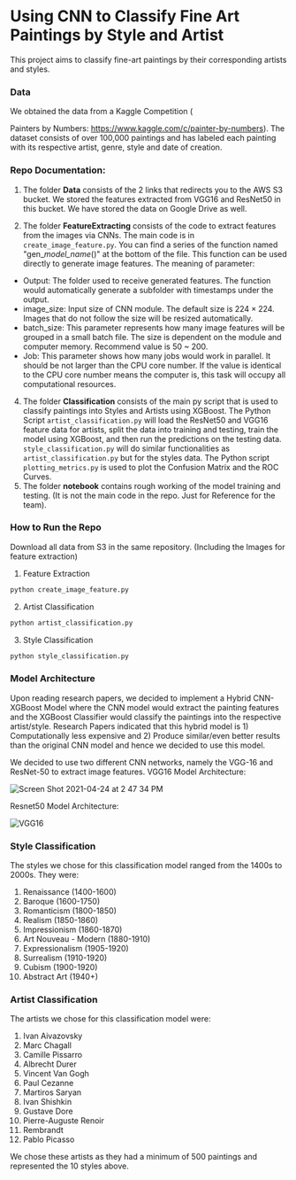 # Using CNN to Classify Fine Art Paintings by Style and Artist

This project aims to classify fine-art paintings by their corresponding artists and styles. 


### Data

We obtained the data from a Kaggle Competition (

[Painters by Numbers]: https://www.kaggle.com/c/painter-by-numbers

Painters by Numbers: https://www.kaggle.com/c/painter-by-numbers). The dataset consists of over 100,000 paintings and has labeled each painting with its respective artist, genre, style and date of creation. 


### Repo Documentation:
1) The folder **Data** consists of the 2 links that redirects you to the AWS S3 bucket. We stored the features extracted from VGG16 and ResNet50 in this bucket. We have stored the data on Google Drive as well. 

2) The folder **FeatureExtracting** consists of the code to extract features from the images via CNNs. The main code is in `create_image_feature.py`. You can find a series of the function named "gen_*model_name*()" at the bottom of the file. This function can be used directly to generate image features. The meaning of parameter:

  - Output: The folder used to receive generated features. The function would automatically generate a subfolder with timestamps under the output. 
  - image_size: Input size of CNN module. The default size is $224 \times 224$. Images that do not follow the size will be resized automatically. 
  - batch_size: This parameter represents how many image features will be grouped in a small batch file. The size is dependent on the module and computer memory. Recommend value is 50 ~ 200. 
  - Job: This parameter shows how many jobs would work in parallel. It should be not larger than the CPU core number. If the value is identical to the CPU core number means the computer is, this task will occupy all computational resources. 

4) The folder **Classification** consists of the main py script that is used to classify paintings into Styles and Artists using XGBoost. The Python Script `artist_classification.py` will load the ResNet50 and VGG16 feature data for artists, split the data into training and testing, train the model using XGBoost, and then run the predictions on the testing data. `style_classification.py` will do similar functionalities as `artist_classification.py` but for the styles data. The Python script `plotting_metrics.py` is used to plot the Confusion Matrix and the ROC Curves.
5) The folder **notebook** contains rough working of the model training and testing. (It is not the main code in the repo. Just for Reference for the team).


### How to Run the Repo
Download all data from S3 in the same repository.
(Including the Images for feature extraction)
1) Feature Extraction
```python
python create_image_feature.py
```
2) Artist Classification

```python
python artist_classification.py
```
3) Style Classification
```python
python style_classification.py
```
### Model Architecture

Upon reading research papers, we decided to implement a Hybrid CNN-XGBoost Model where the CNN model would extract the painting features and the XGBoost Classifier would classify the paintings into the respective artist/style. Research Papers indicated that this hybrid model is 1) Computationally less expensive and 2) Produce similar/even better results than the original CNN model and hence we decided to use this model. 

We decided to use two different CNN networks, namely the VGG-16 and ResNet-50 to extract image features.
VGG16 Model Architecture:

![Screen Shot 2021-04-24 at 2 47 34 PM](https://user-images.githubusercontent.com/30974949/115969656-02cb4a80-a50c-11eb-8fc4-37770e8d1ddf.png)

Resnet50 Model Architecture:

![VGG16](C:\Users\solaris2578\Desktop\VGG16.png)


### Style Classification

The styles we chose for this classification model ranged from the 1400s to 2000s. They were:

1. Renaissance (1400-1600)
2. Baroque (1600-1750)
3. Romanticism (1800-1850)
4. Realism (1850-1860)
5. Impressionism (1860-1870)
6. Art Nouveau - Modern (1880-1910)
7. Expressionalism (1905-1920)
8. Surrealism (1910-1920)
9. Cubism (1900-1920)
10. Abstract Art (1940+)


### Artist Classification

The artists we chose for this classification model were:
1. Ivan Aivazovsky
2. Marc Chagall
3. Camille Pissarro
4. Albrecht Durer
5. Vincent Van Gogh
6. Paul Cezanne
7. Martiros Saryan
8. Ivan Shishkin
9. Gustave Dore
10. Pierre-Auguste Renoir
11. Rembrandt
12. Pablo Picasso

We chose these artists as they had a minimum of 500 paintings and represented the 10 styles above.